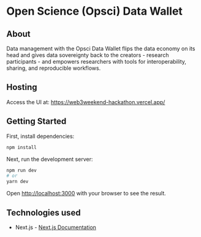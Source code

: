 # Open Science (Opsci) Data Wallet

## About

Data management with the Opsci Data Wallet flips the data economy on its head and gives data sovereignty back to the creators - research participants - and empowers researchers with tools for interoperability, sharing, and reproducible workflows.

## Hosting

Access the UI at: https://web3weekend-hackathon.vercel.app/

## Getting Started

First, install dependencies:
```bash
npm install
```

Next, run the development server:

```bash
npm run dev
# or
yarn dev
```

Open [http://localhost:3000](http://localhost:3000) with your browser to see the result.

## Technologies used

- Next.js - [Next.js Documentation](https://nextjs.org/docs)